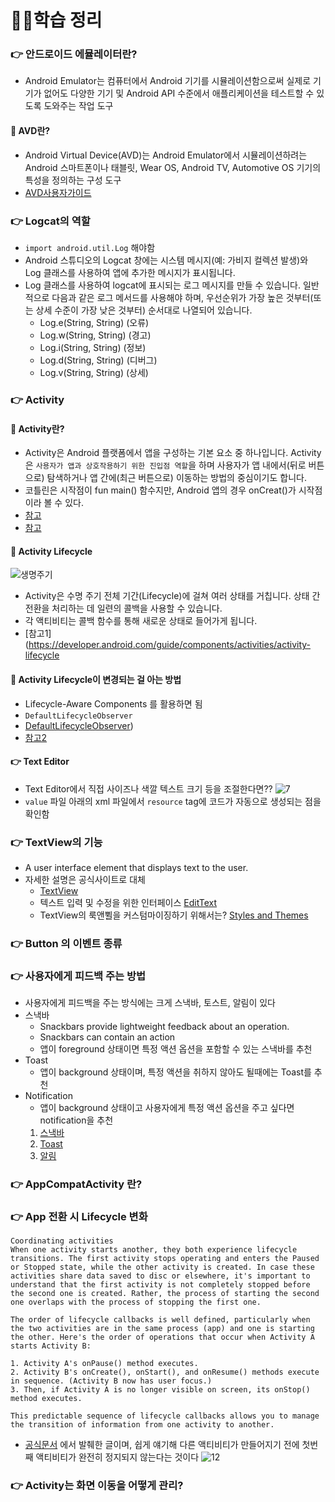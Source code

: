 # 🙋‍♂️학습 정리

### 👉 안드로이드 에뮬레이터란?
- Android Emulator는 컴퓨터에서 Android 기기를 시뮬레이션함으로써 실제로 기기가 없어도 다양한 기기 및 Android API 수준에서 애플리케이션을 테스트할 수 있도록 도와주는 작업 도구

#### 🔖 AVD란?
- Android Virtual Device(AVD)는 Android Emulator에서 시뮬레이션하려는 Android 스마트폰이나 태블릿, Wear OS, Android TV, Automotive OS 기기의 특성을 정의하는 구성 도구
- [AVD사용자가이드](https://developer.android.com/studio/run/managing-avds?hl=ko)

### 👉 Logcat의 역할
- `import android.util.Log` 해야함
- Android 스튜디오의 Logcat 창에는 시스템 메시지(예: 가비지 컬렉션 발생)와 Log 클래스를 사용하여 앱에 추가한 메시지가 표시됩니다.
- Log 클래스를 사용하여 logcat에 표시되는 로그 메시지를 만들 수 있습니다. 일반적으로 다음과 같은 로그 메서드를 사용해야 하며, 우선순위가 가장 높은 것부터(또는 상세 수준이 가장 낮은 것부터) 순서대로 나열되어 있습니다. 
  - Log.e(String, String) (오류)
  - Log.w(String, String) (경고)
  - Log.i(String, String) (정보)
  - Log.d(String, String) (디버그)
  - Log.v(String, String) (상세)

### 👉 Activity
#### 🔖 Activity란?
- Activity은 Android 플랫폼에서 앱을 구성하는 기본 요소 중 하나입니다. Activity은 `사용자가 앱과 상호작용하기 위한 진입점 역할`을 하며 사용자가 앱 내에서(뒤로 버튼으로) 탐색하거나 앱 간에(최근 버튼으로) 이동하는 방법의 중심이기도 합니다.
- 코틀린은 시작점이 fun main() 함수지만, Android 앱의 경우 onCreat()가 시작점이라 볼 수 있다.
- [참고](https://developer.android.com/guide/components/activities)
- [참고](https://developer.android.com/guide/components/activities/intro-activities)
#### 🔖 Activity Lifecycle
![생명주기](https://user-images.githubusercontent.com/95393311/153831069-a715ad2f-2ad5-4d18-9a3f-047792f67f24.JPG)
- Activity은 수명 주기 전체 기간(Lifecycle)에 걸쳐 여러 상태를 거칩니다. 상태 간 전환을 처리하는 데 일련의 콜백을 사용할 수 있습니다.
- 각 액티비티는 콜백 함수를 통해 새로운 상태로 들어가게 됩니다.
- [참고1](https://developer.android.com/guide/components/activities/activity-lifecycle
#### 🔖 Activity Lifecycle이 변경되는 걸 아는 방법
- Lifecycle-Aware Components 를 활용하면 됨
- `DefaultLifecycleObserver`
- [DefaultLifecycleObserver](https://developer.android.com/reference/androidx/lifecycle/DefaultLifecycleObserver))
- [참고2](https://developer.android.com/topic/libraries/architecture/lifecycle)

#### 👉 Text Editor
- Text Editor에서 직접 사이즈나 색깔 텍스트 크기 등을 조절한다면??
![7](https://user-images.githubusercontent.com/95393311/153999351-747702d7-9c05-449b-a70f-d9a90695eadc.JPG)
- `value` 파일 아래의 xml 파일에서 `resource` tag에 코드가 자동으로 생성되는 점을 확인함 

### 👉 TextView의 기능
- A user interface element that displays text to the user. 
- 자세한 설명은 공식사이트로 대체
  - [TextView](https://developer.android.com/reference/android/widget/TextView?hl=en#summary)
  - 텍스트 입력 및 수정을 위한 인터페이스 [EditText](https://developer.android.com/reference/android/widget/EditText)
  - TextView의 룩앤쀨을 커스텀마이징하기 위해서는? [Styles and Themes](https://developer.android.com/guide/topics/ui/look-and-feel/themes)
  
### 👉 Button 의 이벤트 종류

### 👉 사용자에게 피드백 주는 방법
- 사용자에게 피드백을 주는 방식에는 크게 스낵바, 토스트, 알림이 있다
- 스낵바
  - Snackbars provide lightweight feedback about an operation.
  - Snackbars can contain an action
  - 앱이 foreground 상태이면 특정 액션 옵션을 포함할 수 있는 스낵바를 추천
- Toast
  - 앱이 background 상태이며, 특정 액션을 취하지 않아도 될때에는 Toast를 추천
- Notification
  - 앱이 background 상태이고 사용자에게 특정 액션 옵션을 주고 싶다면 notification을 추천
  1. [스낵바](https://material.io/components/snackbars/android#using-snackbars)
  2. [Toast](https://developer.android.com/guide/topics/ui/notifiers/toasts?hl=ko#kotlin)
  3. [알림](https://developer.android.com/guide/topics/ui/notifiers/notifications?hl=ko)
### 👉 AppCompatActivity 란?

### 👉 App 전환 시 Lifecycle 변화
```
Coordinating activities
When one activity starts another, they both experience lifecycle transitions. The first activity stops operating and enters the Paused or Stopped state, while the other activity is created. In case these activities share data saved to disc or elsewhere, it's important to understand that the first activity is not completely stopped before the second one is created. Rather, the process of starting the second one overlaps with the process of stopping the first one.

The order of lifecycle callbacks is well defined, particularly when the two activities are in the same process (app) and one is starting the other. Here's the order of operations that occur when Activity A starts Activity B:

1. Activity A's onPause() method executes.
2. Activity B's onCreate(), onStart(), and onResume() methods execute in sequence. (Activity B now has user focus.)
3. Then, if Activity A is no longer visible on screen, its onStop() method executes.

This predictable sequence of lifecycle callbacks allows you to manage the transition of information from one activity to another.
```
- [공식문서](https://developer.android.com/guide/components/activities/activity-lifecycle.html#soafa) 에서 발췌한 글이며, 쉽게 얘기해 다른 액티비티가 만들어지기 전에 첫번째 액티비티가 완전히 정지되지 않는다는 것이다
  ![12](https://user-images.githubusercontent.com/95393311/154180273-91c9168b-4803-4962-a347-84abca5e6daa.JPG)
### 👉 Activity는 화면 이동을 어떻게 관리?

